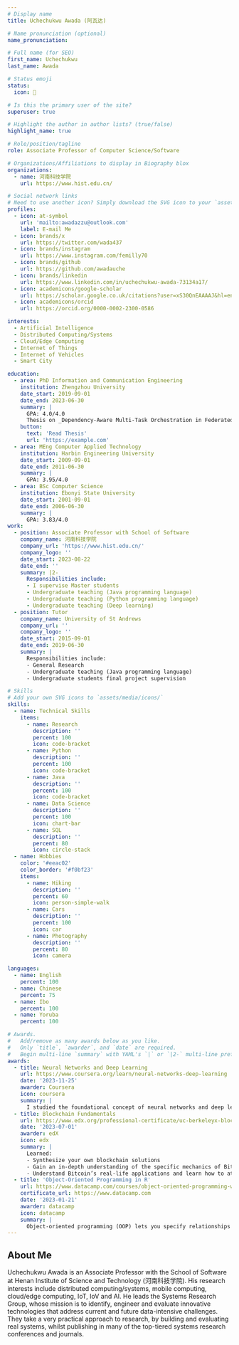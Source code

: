 ```yaml
---
# Display name
title: Uchechukwu Awada (阿瓦达)

# Name pronunciation (optional)
name_pronunciation: 

# Full name (for SEO)
first_name: Uchechukwu
last_name: Awada

# Status emoji
status:
  icon: 💯

# Is this the primary user of the site?
superuser: true

# Highlight the author in author lists? (true/false)
highlight_name: true

# Role/position/tagline
role: Associate Professor of Computer Science/Software

# Organizations/Affiliations to display in Biography blox
organizations:
  - name: 河南科技学院
    url: https://www.hist.edu.cn/

# Social network links
# Need to use another icon? Simply download the SVG icon to your `assets/media/icons/` folder.
profiles:
  - icon: at-symbol
    url: 'mailto:awadazzu@outlook.com'
    label: E-mail Me
  - icon: brands/x
    url: https://twitter.com/wada437
  - icon: brands/instagram
    url: https://www.instagram.com/femilly70
  - icon: brands/github
    url: https://github.com/awadauche
  - icon: brands/linkedin
    url: https://www.linkedin.com/in/uchechukwu-awada-73134a17/
  - icon: academicons/google-scholar
    url: https://scholar.google.co.uk/citations?user=xS30QnEAAAAJ&hl=en
  - icon: academicons/orcid
    url: https://orcid.org/0000-0002-2300-0586

interests:
  - Artificial Intelligence
  - Distributed Computing/Systems
  - Cloud/Edge Computing
  - Internet of Things
  - Internet of Vehicles
  - Smart City

education:
  - area: PhD Information and Communication Engineering
    institution: Zhengzhou University
    date_start: 2019-09-01
    date_end: 2023-06-30
    summary: |
      GPA: 4.0/4.0
      Thesis on _Dependency-Aware Multi-Task Orchestration in Federated Edge Computing_. Supervised by [Prof Jiankang Zhang](https://staffprofiles.bournemouth.ac.uk/display/jzhang3) and [Prof Shouyi Yang]. 
    button:
      text: 'Read Thesis'
      url: 'https://example.com'
  - area: MEng Computer Applied Technology
    institution: Harbin Engineering University
    date_start: 2009-09-01
    date_end: 2011-06-30
    summary: |
      GPA: 3.95/4.0
  - area: BSc Computer Science
    institution: Ebonyi State University
    date_start: 2001-09-01
    date_end: 2006-06-30
    summary: |
      GPA: 3.83/4.0
work:
  - position: Associate Professor with School of Software
    company_name: 河南科技学院
    company_url: 'https://www.hist.edu.cn/'
    company_logo: ''
    date_start: 2023-08-22
    date_end: ''
    summary: |2-
      Responsibilities include:
      - I supervise Master students
      - Undergraduate teaching (Java programming language)
      - Undergraduate teaching (Python programming language)
      - Undergraduate teaching (Deep learning)
  - position: Tutor
    company_name: University of St Andrews
    company_url: ''
    company_logo: ''
    date_start: 2015-09-01
    date_end: 2019-06-30
    summary: |
      Responsibilities include:
      - General Research
      - Undergraduate teaching (Java programming language)
      - Undergraduate students final project supervision

# Skills
# Add your own SVG icons to `assets/media/icons/`
skills:
  - name: Technical Skills
    items:
      - name: Research
        description: ''
        percent: 100
        icon: code-bracket
      - name: Python
        description: ''
        percent: 100
        icon: code-bracket
      - name: Java
        description: ''
        percent: 100
        icon: code-bracket  
      - name: Data Science
        description: ''
        percent: 100
        icon: chart-bar
      - name: SQL
        description: ''
        percent: 80
        icon: circle-stack
  - name: Hobbies
    color: '#eeac02'
    color_border: '#f0bf23'
    items:
      - name: Hiking
        description: ''
        percent: 60
        icon: person-simple-walk
      - name: Cars
        description: ''
        percent: 100
        icon: car
      - name: Photography
        description: ''
        percent: 80
        icon: camera

languages:
  - name: English
    percent: 100
  - name: Chinese
    percent: 75
  - name: Ibo
    percent: 100
  - name: Yoruba
    percent: 100

# Awards.
#   Add/remove as many awards below as you like.
#   Only `title`, `awarder`, and `date` are required.
#   Begin multi-line `summary` with YAML's `|` or `|2-` multi-line prefix and indent 2 spaces below.
awards:
  - title: Neural Networks and Deep Learning
    url: https://www.coursera.org/learn/neural-networks-deep-learning
    date: '2023-11-25'
    awarder: Coursera
    icon: coursera
    summary: |
      I studied the foundational concept of neural networks and deep learning. By the end, I was familiar with the significant technological trends driving the rise of deep learning; build, train, and apply fully connected deep neural networks; implement efficient (vectorized) neural networks; identify key parameters in a neural network’s architecture; and apply deep learning to your own applications.
  - title: Blockchain Fundamentals
    url: https://www.edx.org/professional-certificate/uc-berkeleyx-blockchain-fundamentals
    date: '2023-07-01'
    awarder: edX
    icon: edx
    summary: |
      Learned:
      - Synthesize your own blockchain solutions
      - Gain an in-depth understanding of the specific mechanics of Bitcoin
      - Understand Bitcoin’s real-life applications and learn how to attack and destroy Bitcoin, Ethereum, smart contracts and Dapps, and alternatives to Bitcoin’s Proof-of-Work consensus algorithm
  - title: 'Object-Oriented Programming in R'
    url: https://www.datacamp.com/courses/object-oriented-programming-with-s3-and-r6-in-r
    certificate_url: https://www.datacamp.com
    date: '2023-01-21'
    awarder: datacamp
    icon: datacamp
    summary: |
      Object-oriented programming (OOP) lets you specify relationships between functions and the objects that they can act on, helping you manage complexity in your code. This is an intermediate level course, providing an introduction to OOP, using the S3 and R6 systems. S3 is a great day-to-day R programming tool that simplifies some of the functions that you write. R6 is especially useful for industry-specific analyses, working with web APIs, and building GUIs.
---
```


## About Me

Uchechukwu Awada is an Associate Professor with the School of Software at Henan Institute of Science and Technology (河南科技学院). His research interests include distributed computing/systems, mobile computing, cloud/edge computing, IoT, IoV and AI. He leads the Systems Research Group, whose mission is to identify, engineer and evaluate innovative technologies that address current and future data-intensive challenges. They take a very practical approach to research, by building and evaluating real systems, whilst publishing in many of the top-tiered systems research conferences and journals.
